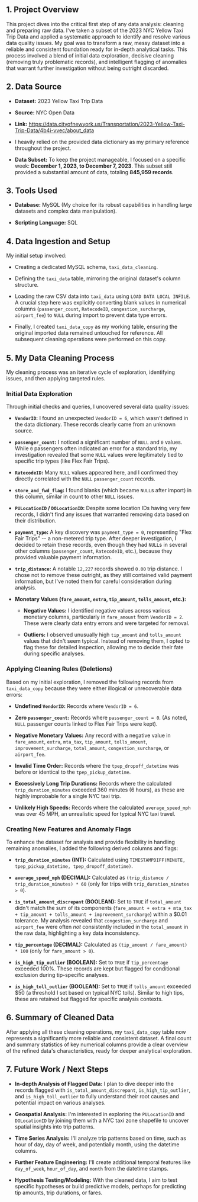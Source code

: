 1\. Project Overview
--------------------

This project dives into the critical first step of any data analysis: cleaning and preparing raw data. I've taken a subset of the 2023 NYC Yellow Taxi Trip Data and applied a systematic approach to identify and resolve various data quality issues. My goal was to transform a raw, messy dataset into a reliable and consistent foundation ready for in-depth analytical tasks. This process involved a blend of initial data exploration, decisive cleaning (removing truly problematic records), and intelligent flagging of anomalies that warrant further investigation without being outright discarded.

2\. Data Source
---------------

-   **Dataset:** 2023 Yellow Taxi Trip Data

-   **Source:** NYC Open Data

-   **Link:**  <https://data.cityofnewyork.us/Transportation/2023-Yellow-Taxi-Trip-Data/4b4i-vvec/about_data>

-   I heavily relied on the provided data dictionary as my primary reference throughout the project.

-   **Data Subset:** To keep the project manageable, I focused on a specific week: **December 1, 2023, to December 7, 2023**. This subset still provided a substantial amount of data, totaling **845,959 records**.

3\. Tools Used
--------------

-   **Database:** MySQL (My choice for its robust capabilities in handling large datasets and complex data manipulation).

-   **Scripting Language:** SQL

4\. Data Ingestion and Setup
----------------------------

My initial setup involved:

-   Creating a dedicated MySQL schema, `taxi_data_cleaning`.

-   Defining the `taxi_data` table, mirroring the original dataset's column structure.

-   Loading the raw CSV data into `taxi_data` using `LOAD DATA LOCAL INFILE`. A crucial step here was explicitly converting blank values in numerical columns (`passenger_count`, `RatecodeID`, `congestion_surcharge`, `airport_fee`) to `NULL` during import to prevent data type errors.

-   Finally, I created `taxi_data_copy` as my working table, ensuring the original imported data remained untouched for reference. All subsequent cleaning operations were performed on this copy.

5\. My Data Cleaning Process
----------------------------

My cleaning process was an iterative cycle of exploration, identifying issues, and then applying targeted rules.

### Initial Data Exploration

Through initial checks and queries, I uncovered several data quality issues:

-   **`VendorID`:** I found an unexpected `VendorID = 6`, which wasn't defined in the data dictionary. These records clearly came from an unknown source.

-   **`passenger_count`:** I noticed a significant number of `NULL` and `0` values. While `0` passengers often indicated an error for a standard trip, my investigation revealed that some `NULL` values were legitimately tied to specific trip types (like Flex Fair Trips).

-   **`RatecodeID`:** Many `NULL` values appeared here, and I confirmed they directly correlated with the `NULL`  `passenger_count` records.

-   **`store_and_fwd_flag`:** I found blanks (which became `NULL`s after import) in this column, similar in count to other `NULL` issues.

-   **`PULocationID` / `DOLocationID`:** Despite some location IDs having very few records, I didn't find any issues that warranted removing data based on their distribution.

-   **`payment_type`:** A key discovery was `payment_type = 0`, representing "Flex Fair Trips" -- a non-metered trip type. After deeper investigation, I decided to retain these records, even though they had `NULL`s in several other columns (`passenger_count`, `RatecodeID`, etc.), because they provided valuable payment information.

-   **`trip_distance`:** A notable `12,227` records showed `0.00` trip distance. I chose not to remove these outright, as they still contained valid payment information, but I've noted them for careful consideration during analysis.

-   **Monetary Values (`fare_amount`, `extra`, `tip_amount`, `tolls_amount`, etc.):**

    -   **Negative Values:** I identified negative values across various monetary columns, particularly in `fare_amount` from `VendorID = 2`. These were clearly data entry errors and were targeted for removal.

    -   **Outliers:** I observed unusually high `tip_amount` and `tolls_amount` values that didn't seem typical. Instead of removing them, I opted to flag these for detailed inspection, allowing me to decide their fate during specific analyses.

### Applying Cleaning Rules (Deletions)

Based on my initial exploration, I removed the following records from `taxi_data_copy` because they were either illogical or unrecoverable data errors:

-   **Undefined `VendorID`:** Records where `VendorID = 6`.

-   **Zero `passenger_count`:** Records where `passenger_count = 0`. (As noted, `NULL` passenger counts linked to Flex Fair Trips were kept).

-   **Negative Monetary Values:** Any record with a negative value in `fare_amount`, `extra`, `mta_tax`, `tip_amount`, `tolls_amount`, `improvement_surcharge`, `total_amount`, `congestion_surcharge`, or `airport_fee`.

-   **Invalid Time Order:** Records where the `tpep_dropoff_datetime` was before or identical to the `tpep_pickup_datetime`.

-   **Excessively Long Trip Durations:** Records where the calculated `trip_duration_minutes` exceeded 360 minutes (6 hours), as these are highly improbable for a single NYC taxi trip.

-   **Unlikely High Speeds:** Records where the calculated `average_speed_mph` was over 45 MPH, an unrealistic speed for typical NYC taxi travel.

### Creating New Features and Anomaly Flags

To enhance the dataset for analysis and provide flexibility in handling remaining anomalies, I added the following derived columns and flags:

-   **`trip_duration_minutes` (INT):** Calculated using `TIMESTAMPDIFF(MINUTE, tpep_pickup_datetime, tpep_dropoff_datetime)`.

-   **`average_speed_mph` (DECIMAL):** Calculated as `(trip_distance / trip_duration_minutes) * 60` (only for trips with `trip_duration_minutes > 0`).

-   **`is_total_amount_discrepant` (BOOLEAN):** Set to `TRUE` if `total_amount` didn't match the sum of its components (`fare_amount + extra + mta_tax + tip_amount + tolls_amount + improvement_surcharge`) within a $0.01 tolerance. My analysis revealed that `congestion_surcharge` and `airport_fee` were often *not* consistently included in the `total_amount` in the raw data, highlighting a key data inconsistency.

-   **`tip_percentage` (DECIMAL):** Calculated as `(tip_amount / fare_amount) * 100` (only for `fare_amount > 0`).

-   **`is_high_tip_outlier` (BOOLEAN):** Set to `TRUE` if `tip_percentage` exceeded 100%. These records are kept but flagged for conditional exclusion during tip-specific analyses.

-   **`is_high_toll_outlier` (BOOLEAN):** Set to `TRUE` if `tolls_amount` exceeded $50 (a threshold I set based on typical NYC tolls). Similar to high tips, these are retained but flagged for specific analysis contexts.

6\. Summary of Cleaned Data
---------------------------

After applying all these cleaning operations, my `taxi_data_copy` table now represents a significantly more reliable and consistent dataset. A final count and summary statistics of key numerical columns provide a clear overview of the refined data's characteristics, ready for deeper analytical exploration.

7\. Future Work / Next Steps
----------------------------

-   **In-depth Analysis of Flagged Data:** I plan to dive deeper into the records flagged with `is_total_amount_discrepant`, `is_high_tip_outlier`, and `is_high_toll_outlier` to fully understand their root causes and potential impact on various analyses.

-   **Geospatial Analysis:** I'm interested in exploring the `PULocationID` and `DOLocationID` by joining them with a NYC taxi zone shapefile to uncover spatial insights into trip patterns.

-   **Time Series Analysis:** I'll analyze trip patterns based on time, such as hour of day, day of week, and potentially month, using the datetime columns.

-   **Further Feature Engineering:** I'll create additional temporal features like `day_of_week`, `hour_of_day`, and `month` from the datetime stamps.

-   **Hypothesis Testing/Modeling:** With the cleaned data, I aim to test specific hypotheses or build predictive models, perhaps for predicting tip amounts, trip durations, or fares.
